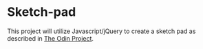 # Sketch-pad

This project will utilize Javascript/jQuery to create a sketch pad as described in [The Odin Project].

[The Odin Project]:http://www.theodinproject.com

[Link to project]:http://ryanalcoran.github.io/sketch-pad/
